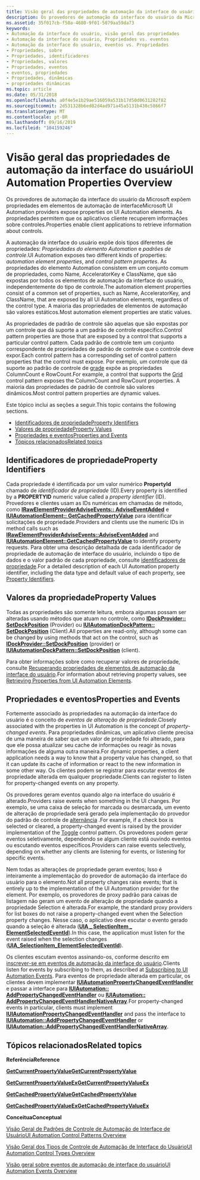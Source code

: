 ```yaml
---
title: Visão geral das propriedades de automação da interface do usuário
description: Os provedores de automação da interface do usuário da Microsoft expõem propriedades em elementos de automação de interface As propriedades permitem que os aplicativos cliente recuperem informações sobre controles.
ms.assetid: 35f017cb-f50a-4680-9f01-5079aa59da73
keywords:
- Automação da interface do usuário, visão geral das propriedades
- Automação da interface do usuário, Propriedades vs. eventos
- Automação da interface do usuário, eventos vs. Propriedades
- Propriedades, sobre
- Propriedades, identificadores
- Propriedades, valores
- Propriedades, eventos
- eventos, propriedades
- Propriedades, dinâmicas
- propriedades dinâmicas
ms.topic: article
ms.date: 05/31/2018
ms.openlocfilehash: a0f4e5e1b29ae516059a531b17d50d0631282f82
ms.sourcegitcommit: 2d531328b6ed82d4ad971a45a5131b430c5866f7
ms.translationtype: MT
ms.contentlocale: pt-BR
ms.lasthandoff: 09/16/2019
ms.locfileid: "104159246"
---
```

# <a name="ui-automation-properties-overview"></a><span data-ttu-id="28ed5-114">Visão geral das propriedades de automação da interface do usuário</span><span class="sxs-lookup"><span data-stu-id="28ed5-114">UI Automation Properties Overview</span></span>

<span data-ttu-id="28ed5-115">Os provedores de automação da interface do usuário da Microsoft expõem propriedades em elementos de automação de interface</span><span class="sxs-lookup"><span data-stu-id="28ed5-115">Microsoft UI Automation providers expose properties on UI Automation elements.</span></span> <span data-ttu-id="28ed5-116">As propriedades permitem que os aplicativos cliente recuperem informações sobre controles.</span><span class="sxs-lookup"><span data-stu-id="28ed5-116">Properties enable client applications to retrieve information about controls.</span></span>

<span data-ttu-id="28ed5-117">A automação da interface do usuário expõe dois tipos diferentes de propriedades: *Propriedades do elemento Automation* e *padrões de controle*.</span><span class="sxs-lookup"><span data-stu-id="28ed5-117">UI Automation exposes two different kinds of properties: *automation element properties*, and *control pattern propertes*.</span></span> <span data-ttu-id="28ed5-118">As propriedades do elemento Automation consistem em um conjunto comum de propriedades, como Name, AcceleratorKey e ClassName, que são expostas por todos os elementos de automação da interface do usuário, independentemente do tipo de controle.</span><span class="sxs-lookup"><span data-stu-id="28ed5-118">The automation element properties consist of a common set of properties, such as Name, AcceleratorKey, and ClassName, that are exposed by all UI Automation elements, regardless of the control type.</span></span> <span data-ttu-id="28ed5-119">A maioria das propriedades de elementos de automação são valores estáticos.</span><span class="sxs-lookup"><span data-stu-id="28ed5-119">Most automation element properties are static values.</span></span>

<span data-ttu-id="28ed5-120">As propriedades de padrão de controle são aquelas que são expostas por um controle que dá suporte a um padrão de controle específico.</span><span class="sxs-lookup"><span data-stu-id="28ed5-120">Control pattern properties are those that are exposed by a control that supports a particular control pattern.</span></span> <span data-ttu-id="28ed5-121">Cada padrão de controle tem um conjunto correspondente de propriedades de padrão de controle que o controle deve expor.</span><span class="sxs-lookup"><span data-stu-id="28ed5-121">Each control pattern has a corresponding set of control pattern properties that the control must expose.</span></span> <span data-ttu-id="28ed5-122">Por exemplo, um controle que dá suporte ao padrão de controle de [grade](uiauto-implementinggrid.md) expõe as propriedades ColumnCount e RowCount.</span><span class="sxs-lookup"><span data-stu-id="28ed5-122">For example, a control that supports the [Grid](uiauto-implementinggrid.md) control pattern exposes the ColumnCount and RowCount properties.</span></span> <span data-ttu-id="28ed5-123">A maioria das propriedades de padrão de controle são valores dinâmicos.</span><span class="sxs-lookup"><span data-stu-id="28ed5-123">Most control pattern properties are dynamic values.</span></span>

<span data-ttu-id="28ed5-124">Este tópico inclui as seções a seguir.</span><span class="sxs-lookup"><span data-stu-id="28ed5-124">This topic contains the following sections.</span></span>

-   [<span data-ttu-id="28ed5-125">Identificadores de propriedade</span><span class="sxs-lookup"><span data-stu-id="28ed5-125">Property Identifiers</span></span>](#property-identifiers)
-   [<span data-ttu-id="28ed5-126">Valores de propriedade</span><span class="sxs-lookup"><span data-stu-id="28ed5-126">Property Values</span></span>](#property-values)
-   [<span data-ttu-id="28ed5-127">Propriedades e eventos</span><span class="sxs-lookup"><span data-stu-id="28ed5-127">Properties and Events</span></span>](#properties-and-events)
-   [<span data-ttu-id="28ed5-128">Tópicos relacionados</span><span class="sxs-lookup"><span data-stu-id="28ed5-128">Related topics</span></span>](#related-topics)

## <a name="property-identifiers"></a><span data-ttu-id="28ed5-129">Identificadores de propriedade</span><span class="sxs-lookup"><span data-stu-id="28ed5-129">Property Identifiers</span></span>

<span data-ttu-id="28ed5-130">Cada propriedade é identificada por um valor numérico **PropertyId** chamado de *identificador de propriedade* (ID).</span><span class="sxs-lookup"><span data-stu-id="28ed5-130">Every property is identified by a **PROPERTYID** numeric value called a *property identifier* (ID).</span></span> <span data-ttu-id="28ed5-131">Provedores e clientes usam as IDs numéricas em chamadas de método, como [**IRawElementProviderAdviseEvents:: AdviseEventAdded**](/windows/desktop/api/UIAutomationCore/nf-uiautomationcore-irawelementprovideradviseevents-adviseeventadded) e [**IUIAutomationElement:: GetCachedPropertyValue**](/windows/desktop/api/UIAutomationClient/nf-uiautomationclient-iuiautomationelement-getcachedpropertyvalue) para identificar solicitações de propriedade.</span><span class="sxs-lookup"><span data-stu-id="28ed5-131">Providers and clients use the numeric IDs in method calls such as [**IRawElementProviderAdviseEvents::AdviseEventAdded**](/windows/desktop/api/UIAutomationCore/nf-uiautomationcore-irawelementprovideradviseevents-adviseeventadded) and [**IUIAutomationElement::GetCachedPropertyValue**](/windows/desktop/api/UIAutomationClient/nf-uiautomationclient-iuiautomationelement-getcachedpropertyvalue) to identify property requests.</span></span> <span data-ttu-id="28ed5-132">Para obter uma descrição detalhada de cada identificador de propriedade de automação de interface do usuário, incluindo o tipo de dados e o valor padrão de cada propriedade, consulte [identificadores de propriedade](uiauto-entry-propids.md).</span><span class="sxs-lookup"><span data-stu-id="28ed5-132">For a detailed description of each UI Automation property identifier, including the data type and default value of each property, see [Property Identifiers](uiauto-entry-propids.md).</span></span>

## <a name="property-values"></a><span data-ttu-id="28ed5-133">Valores da propriedade</span><span class="sxs-lookup"><span data-stu-id="28ed5-133">Property Values</span></span>

<span data-ttu-id="28ed5-134">Todas as propriedades são somente leitura, embora algumas possam ser alteradas usando métodos que atuam no controle, como [**IDockProvider:: SetDockPosition**](/windows/desktop/api/UIAutomationCore/nf-uiautomationcore-idockprovider-setdockposition) (Provider) ou [**IUIAutomationDockPattern:: SetDockPosition**](/windows/desktop/api/UIAutomationClient/nf-uiautomationclient-iuiautomationdockpattern-setdockposition) (Client).</span><span class="sxs-lookup"><span data-stu-id="28ed5-134">All properties are read-only, although some can be changed by using methods that act on the control, such as [**IDockProvider::SetDockPosition**](/windows/desktop/api/UIAutomationCore/nf-uiautomationcore-idockprovider-setdockposition) (provider) or [**IUIAutomationDockPattern::SetDockPosition**](/windows/desktop/api/UIAutomationClient/nf-uiautomationclient-iuiautomationdockpattern-setdockposition) (client).</span></span>

<span data-ttu-id="28ed5-135">Para obter informações sobre como recuperar valores de propriedade, consulte [Recuperando propriedades de elementos de automação da interface do usuário](uiauto-propertiesforclients.md).</span><span class="sxs-lookup"><span data-stu-id="28ed5-135">For information about retrieving property values, see [Retrieving Properties from UI Automation Elements](uiauto-propertiesforclients.md).</span></span>

## <a name="properties-and-events"></a><span data-ttu-id="28ed5-136">Propriedades e eventos</span><span class="sxs-lookup"><span data-stu-id="28ed5-136">Properties and Events</span></span>

<span data-ttu-id="28ed5-137">Fortemente associado às propriedades na automação da interface do usuário é o conceito de *eventos de alteração de propriedade*.</span><span class="sxs-lookup"><span data-stu-id="28ed5-137">Closely associated with the properties in UI Automation is the concept of *property-changed events*.</span></span> <span data-ttu-id="28ed5-138">Para propriedades dinâmicas, um aplicativo cliente precisa de uma maneira de saber que um valor de propriedade foi alterado, para que ele possa atualizar seu cache de informações ou reagir às novas informações de alguma outra maneira.</span><span class="sxs-lookup"><span data-stu-id="28ed5-138">For dynamic properties, a client application needs a way to know that a property value has changed, so that it can update its cache of information or react to the new information in some other way.</span></span> <span data-ttu-id="28ed5-139">Os clientes podem se registrar para escutar eventos de propriedade alterada em qualquer propriedade.</span><span class="sxs-lookup"><span data-stu-id="28ed5-139">Clients can register to listen for property-changed events on any property.</span></span>

<span data-ttu-id="28ed5-140">Os provedores geram eventos quando algo na interface do usuário é alterado.</span><span class="sxs-lookup"><span data-stu-id="28ed5-140">Providers raise events when something in the UI changes.</span></span> <span data-ttu-id="28ed5-141">Por exemplo, se uma caixa de seleção for marcada ou desmarcada, um evento de alteração de propriedade será gerado pela implementação do provedor do padrão de controle de [alternância](uiauto-implementingtoggle.md) .</span><span class="sxs-lookup"><span data-stu-id="28ed5-141">For example, if a check box is selected or cleared, a property-changed event is raised by the provider implementation of the [Toggle](uiauto-implementingtoggle.md) control pattern.</span></span> <span data-ttu-id="28ed5-142">Os provedores podem gerar eventos seletivamente, dependendo se algum cliente está ouvindo eventos ou escutando eventos específicos.</span><span class="sxs-lookup"><span data-stu-id="28ed5-142">Providers can raise events selectively, depending on whether any clients are listening for events, or listening for specific events.</span></span>

<span data-ttu-id="28ed5-143">Nem todas as alterações de propriedade geram eventos; Isso é inteiramente a implementação do provedor de automação da interface do usuário para o elemento.</span><span class="sxs-lookup"><span data-stu-id="28ed5-143">Not all property changes raise events; that is entirely up to the implementation of the UI Automation provider for the element.</span></span> <span data-ttu-id="28ed5-144">Por exemplo, os provedores de proxy padrão para caixas de listagem não geram um evento de alteração de propriedade quando a propriedade Selection é alterada.</span><span class="sxs-lookup"><span data-stu-id="28ed5-144">For example, the standard proxy providers for list boxes do not raise a property-changed event when the Selection property changes.</span></span> <span data-ttu-id="28ed5-145">Nesse caso, o aplicativo deve escutar o evento gerado quando a seleção é alterada ([**UIA \_ SelectionItem \_ ElementSelectedEventId**](uiauto-event-ids.md)).</span><span class="sxs-lookup"><span data-stu-id="28ed5-145">In this case, the application must listen for the event raised when the selection changes ([**UIA\_SelectionItem\_ElementSelectedEventId**](uiauto-event-ids.md)).</span></span>

<span data-ttu-id="28ed5-146">Os clientes escutam eventos assinando-os, conforme descrito em [inscrever-se em eventos de automação da interface do usuário](uiauto-eventsforclients.md).</span><span class="sxs-lookup"><span data-stu-id="28ed5-146">Clients listen for events by subscribing to them, as described at [Subscribing to UI Automation Events](uiauto-eventsforclients.md).</span></span> <span data-ttu-id="28ed5-147">Para eventos de propriedade alterada em particular, os clientes devem implementar [**IUIAutomationPropertyChangedEventHandler**](/windows/desktop/api/UIAutomationClient/nn-uiautomationclient-iuiautomationpropertychangedeventhandler) e passar a interface para [**IUIAutomation:: AddPropertyChangedEventHandler**](/windows/desktop/api/UIAutomationClient/nf-uiautomationclient-iuiautomation-addpropertychangedeventhandler) ou [**IUIAutomation:: AddPropertyChangedEventHandlerNativeArray**](/windows/desktop/api/UIAutomationClient/nf-uiautomationclient-iuiautomation-addpropertychangedeventhandlernativearray).</span><span class="sxs-lookup"><span data-stu-id="28ed5-147">For property-changed events in particular, clients must implement [**IUIAutomationPropertyChangedEventHandler**](/windows/desktop/api/UIAutomationClient/nn-uiautomationclient-iuiautomationpropertychangedeventhandler) and pass the interface to [**IUIAutomation::AddPropertyChangedEventHandler**](/windows/desktop/api/UIAutomationClient/nf-uiautomationclient-iuiautomation-addpropertychangedeventhandler) or [**IUIAutomation::AddPropertyChangedEventHandlerNativeArray**](/windows/desktop/api/UIAutomationClient/nf-uiautomationclient-iuiautomation-addpropertychangedeventhandlernativearray).</span></span>

## <a name="related-topics"></a><span data-ttu-id="28ed5-148">Tópicos relacionados</span><span class="sxs-lookup"><span data-stu-id="28ed5-148">Related topics</span></span>

<dl> <dt>

<span data-ttu-id="28ed5-149">**Referência**</span><span class="sxs-lookup"><span data-stu-id="28ed5-149">**Reference**</span></span>
</dt> <dt>

[<span data-ttu-id="28ed5-150">**GetCurrentPropertyValue**</span><span class="sxs-lookup"><span data-stu-id="28ed5-150">**GetCurrentPropertyValue**</span></span>](/windows/desktop/api/UIAutomationClient/nf-uiautomationclient-iuiautomationelement-getcurrentpropertyvalue)
</dt> <dt>

[<span data-ttu-id="28ed5-151">**GetCurrentPropertyValueEx**</span><span class="sxs-lookup"><span data-stu-id="28ed5-151">**GetCurrentPropertyValueEx**</span></span>](/windows/desktop/api/UIAutomationClient/nf-uiautomationclient-iuiautomationelement-getcurrentpropertyvalueex)
</dt> <dt>

[<span data-ttu-id="28ed5-152">**GetCachedPropertyValue**</span><span class="sxs-lookup"><span data-stu-id="28ed5-152">**GetCachedPropertyValue**</span></span>](/windows/desktop/api/UIAutomationClient/nf-uiautomationclient-iuiautomationelement-getcachedpropertyvalue)
</dt> <dt>

[<span data-ttu-id="28ed5-153">**GetCachedPropertyValueEx**</span><span class="sxs-lookup"><span data-stu-id="28ed5-153">**GetCachedPropertyValueEx**</span></span>](/windows/desktop/api/UIAutomationClient/nf-uiautomationclient-iuiautomationelement-getcachedpropertyvalueex)
</dt> <dt>

<span data-ttu-id="28ed5-154">**Conceitua**</span><span class="sxs-lookup"><span data-stu-id="28ed5-154">**Conceptual**</span></span>
</dt> <dt>

[<span data-ttu-id="28ed5-155">Visão Geral de Padrões de Controle de Automação de Interface de Usuário</span><span class="sxs-lookup"><span data-stu-id="28ed5-155">UI Automation Control Patterns Overview</span></span>](uiauto-controlpatternsoverview.md)
</dt> <dt>

[<span data-ttu-id="28ed5-156">Visão Geral dos Tipos de Controle de Automação de Interface do Usuário</span><span class="sxs-lookup"><span data-stu-id="28ed5-156">UI Automation Control Types Overview</span></span>](uiauto-controltypesoverview.md)
</dt> <dt>

[<span data-ttu-id="28ed5-157">Visão geral sobre eventos de automação de interface do usuário</span><span class="sxs-lookup"><span data-stu-id="28ed5-157">UI Automation Events Overview</span></span>](uiauto-eventsoverview.md)
</dt> </dl>

 

 




